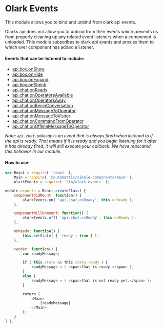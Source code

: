 Olark Events
=============

This module allows you to bind and unbind from olark api events.

Olarks api does not allow you to unbind from their events which prevents us from properly cleaning up any related event listeners when a component is unloaded. This module subscribes to olark api events and proxies them to which ever component has added a listener.

#### Events that can be listened to include:
* [api.box.onShow](https://www.olark.com/api#api.box.onShow)
* [api.box.onHide](https://www.olark.com/api#api.box.onHide)
* [api.box.onExpand](https://www.olark.com/api#api.box.onExpand)
* [api.box.onShrink](https://www.olark.com/api#api.box.onShrink)
* [api.chat.onReady](https://www.olark.com/api#api.chat.onReady)
* [api.chat.onOperatorsAvailable](https://www.olark.com/api#api.chat.onOperatorsAvailable)
* [api.chat.onOperatorsAway](https://www.olark.com/api#api.chat.onOperatorsAway)
* [api.chat.onBeginConversation](https://www.olark.com/api#api.chat.onBeginConversation)
* [api.chat.onMessageToOperator](https://www.olark.com/api#api.chat.onMessageToOperator)
* [api.chat.onMessageToVisitor](https://www.olark.com/api#api.chat.onMessageToVisitor)
* [api.chat.onCommandFromOperator](https://www.olark.com/api#api.chat.onCommandFromOperator)
* [api.chat.onOfflineMessageToOperator](https://www.olark.com/api#api.chat.onOfflineMessageToOperator)

*Note: `api.chat.onReady` is an event that is always fired when listened to if the api is ready. That means if it is ready and you begin listening for it after it has already fired, it will still execute your callback. We have replicated this behavior in our module.*


#### How to use:

```js
var React = require( 'react' ),
	Main = require( '@automattic/simple-components/main' ),
	olarkEvents = require( 'lib/olark-events' );

module.exports = React.createClass( {
	componentDidMount: function() {
		olarkEvents.on( 'api.chat.onReady', this.onReady );
	},

	componentWillUnmount: function() {
		olarkEvents.off( 'api.chat.onReady', this.onReady );
	},

	onReady: function() {
		this.setState( { 'ready': true } );
	},

	render: function() {
		var readyMessage;

		if ( this.state && this.state.ready ) {
			readyMessage = ( <span>Chat is ready.</span> );
		}
		else {
			readyMessage = ( <span>Chat is not ready yet.</span> );
		}

		return (
			<Main>
				{readyMessage}
			</Main>
		);
	}
} );
```